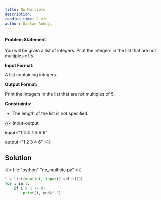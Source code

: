 ```yaml
---
title: No Multiple
description:
reading_time: 2 min
author: Gautam Ankoji
---
```


#### Problem Statement

You will be given a list of integers. Print the integers in the list that are not multiples of 5.

**Input Format:**

A list containing integers.

**Output Format:**

Print the integers in the list that are not multiples of 5.

**Constraints:**

* The length of the list is not specified.

{{< input-output

input="1 2 3 4 5 6 5"

output="1 2 3 4 6" >}}

## Solution

<!-- **Approach:** -->

{{< file "python" "no_multiple.py" >}}

```py
l = list(map(int, input().split()))
for i in l:
    if i % 5 != 0:
        print(i, end=" ")
```
